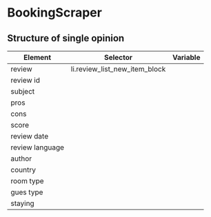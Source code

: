 # BookingScraper

## Structure of single opinion

|Element|Selector|Variable|
|-------|--------|--------|
|review|li.review_list_new_item_block|
|review id||
|subject||
|pros||
|cons||
|score||
|review date||
|review language||
|author||
|country||
|room type||
|gues type||
|staying||